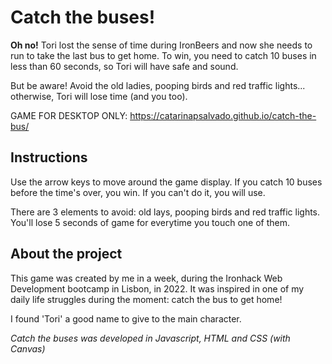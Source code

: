 # Catch the buses!

 **Oh no!** Tori lost the sense of time during IronBeers and now she needs to run to take the last bus to get home.
 To win, you need to catch 10 buses in less than 60 seconds, so Tori will have safe and sound. 
 
 But be aware! Avoid the old ladies, pooping birds and red traffic lights... otherwise, Tori will lose time (and you too).
  
GAME FOR DESKTOP ONLY: https://catarinapsalvado.github.io/catch-the-bus/

## Instructions 

Use the arrow keys to move around the game display. If you catch 10 buses before the time's over, you win. If you can't do it, you will use. 

There are 3 elements to avoid: old lays, pooping birds and red traffic lights. You'll lose 5 seconds of game for everytime you touch one of them.

## About the project

This game was created by me in a week, during the Ironhack Web Development bootcamp in Lisbon, in 2022. It was inspired in one of my daily life struggles during the moment: catch the bus to get home! 

I found 'Tori' a good name to give to the main character.

<em>Catch the buses<em> was developed in Javascript, HTML and CSS (with Canvas)




  
